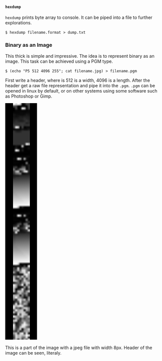 #### `hexdump`
`hexdump` prints byte array to console. It can be piped into a file to further explorations.

```
$ hexdump filename.format > dump.txt
```

### Binary as an Image
This thick is simple and impressive. The idea is to represent binary as an image. This task can be achieved using a PGM type.

```
$ (echo "P5 512 4096 255"; cat filename.jpg) > filename.pgm
```

First write a header, where is 512 is a width, 4096 is a length. After the header get a raw file representation and pipe it into the `.pgm`. `.pgm` can be opened in linux by default, or on other systems using some software such as Photoshop or Gimp.

![JPG binary as Image](https://github.com/pvlbzn/Today/blob/master/Jun3/jpeg_header.png?raw=true)

This is a part of the image with a jpeg file with width 8px. Header of the image can be seen, literaly.